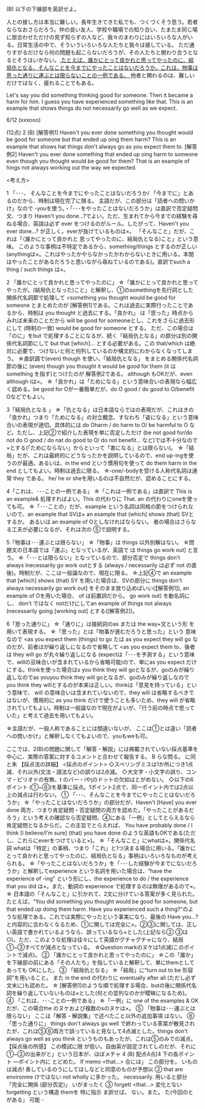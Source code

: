 (B) 以下の下線部を英訳せよ。

人との接し方は本当に難しい。長年生きてきた私でも、つくづくそう思う。若者ならなおさらだろう。仲の良い友人、学校や職場での知り合い、たまたま同じ場に居合わせただけの見ず知らずの人など、我々のまわりにはいろいろな人がいる。日常生活の中で、そういういろいろな人たちと我々は接している。 ただ通りすがるだけなら何の問題も起こらないだろうが、その人たちと関わり合うとなるとそうはいかない。<u> たとえば、誰かにとって良かれと思ってやったのに、結局仇となる、そんなことを今までにやったことはないだろうか。これは、物事は思った通りに運ぶとは限らないことの一例である。 </u> 他者と関わるのは、難しいだけではなく、疲れることでもある。

Let's say you did something thinking good for someone. Then it became a harm for him. I guess you have experienced something like that. This is  an example that shows things do not necessarily go well as we expect.

6/12 (xxxooo)

(12点) 2 (B) 
[解答例1] Haven't you ever done something you thought would be good for someone but that ended up oing them harm? This is an example that shows hat things don't always go as you expect them to. 
[解答例2] Haven't you ever done something that ended up oing harm to someone even though you thought would be good for them? That is an example of hings not always working out the way we expected. 

<考え方> 

1 「･･･、 そんなことを今までにやったことはないだろうか/ 「今までに」とあるのだから、時制は現在完了に限る。 主語だが、この部分は「読者への問いかけ」なので -youを使う。・「･･･をやったことはないだろうか」は直訳で否定疑問文、つまり Haven't you done...?でよい。ただ、生まれてから今までの経験を尋ねる場合、英語は必ず ever をつけるのがルール。したがって、Haven't you ever done...? が正しく。everが抜けているものは×。 「そんなこと」だが、これは「〈誰かにとって良かれと 思ってやったのに、結局仇となる)こと」という意味。 このような事柄は不特定であるから、something/things とするのが正しい (anythingは×。これはやったかやらなかったかわからないときに用いる。本間はやったことがあるだろうと思いながら尋ねているのである)。直訳でsuch a thing / such things は×。

2 「誰かにとって良かれと思ってやったのに」 ☆「誰かにとって良かれと思ってやったが。(結局仇となった)こと」と解釈し、①のsomethingを先行詞とした関係代名詞節で処理して <something you thought would be good for someone とまとめたのが [解答例1]である。これは過去に実際行ったことであるから、時制は you thought と過去にする。「良かれ」 は「思った」時点からみれば未来のことだから will be good for someoneとし、これをさらに過去形にして (時制の一致) would be good for someone とする。 ただ、この場合は「のに」をbut で処理することになるが、続く「結局仇となる」の部分は別の関係代名詞節にして but that [which]... とする必要がある。この that/which は絶対に必要で、つけないと何と何列しているのか構文的にわからなくなってしまう。 ☆直訳調で(even) though を使い、「結局仇となる」 をまとめる関係代名詞節の後に (even) though you thought it would be good for them (it は something を指す)とつけたのが 解答例2である。 although もOKだが、even although iは×。 ☆「良かれ」は「ためになる」という意味合いの表現なら幅広く認める。be good for Oが一番簡単だが、do O good / do good to O/benefit Oなどでもよい。

3「結局仇となる 」 ☆「仇となる」は日本語ならではの表現だが、これはきの「良かれ」つまり「ためになる」の対立概念、すなわち「姿になる」という意味合いの表現が適切。具体的には do Oharm / do harm to O/ be harmful to O など。ただし、上記②で紹介した表現を単に否定しただけ (be not good for/do not do O good / do nat do good to O/ do not benefit... など)では不十分なので×とする(「ためにならない」からといって「害になる」とは限らない)。 ☆「結局」だが、これは最終的にどうなったかを説明しているので、end up-ingを使うのが最適。あるいは、in the end という慣用句を使って do them harm in the end としてもよい。時制は過去に限る。 ☆-one/-bodyを受ける人称代名詞は通常 they である。 he/ he or sheを用いるのは不自然だが、認めることにする。

4「これは、･･･ことの一例である」 ☆「これは一例である」は直訳で This is an example& 処理すればよい。This の代わりに That. an の代わりにoneを使っても可。 ☆「･･･ことの」だが、example という名詞は同格の節をつけられないので、an example that SVは× an example that (which] shows (that) SVとするか。 あるいは an example of Oとしなければならない。 者の場合はさらなる工夫が必要になるが、それは次の ⑤で説明する。 

5「物事は･･･運ぶとは限らない」 ☆「物事」は things 以外別解はない。 ☆問題文の日本語では「運ぶ」となっているが、英語で は things go work out] と言う。 ☆「･･･とは限らない」となっているので、部分否定で things don't always Inecessarily go work outとする (always / necessarily は必ず not の直後)。時制だが、ここは一般論なので、現在に限る。 ☆上記④で an example that [which] shows (that) SY を用いた場合は、SVの部分に things don't always necessarily go work out] をそのまま放り込めばいい(【解答例1]), an example of Oを用いた場合、 of は前置詞だから。 go work out) を動名詞にし、 don't ではなく notだけにしてan example of things not always (necessarily going [working out] とする([解答例2])。 


6「思った通りに」 ☆「通りに」は接続詞のas または the way+文という形 を用いて表現する。 ☆「思った」とは「物事が進むだろうと思った」という 意味なので <as you expect them (things) to go たは as you expect they will go なのだが、前者はが繰り返しになるので省略して <as you expect them to、後者は they will go が丸々繰り返しになる (expectは「･･･を予測する」という意味で、willの豆味合いが含まれているから省略可能)ので、単にas you expect だけにする。thinkを使った場合はs you think they will goとなるが、goのみが繰り返しなのでas youyou think they will goとなるが、goのみが繰り返しなので <as> you think they willとするのが本来は正しい。thinkは「意見を持っている」という意味で、 will の意味合いは含まれていないので、they will は省略するべきではないが、慣用的に as you think だけで使うことも多いため、they will が省略されていてもよい。時制は一般論なので現在がよいが、「行う前の時点で思っていた」と考えて過去を用いてもよい。

☆主語だが、一般人称であることには間違いないが、 ここは①とは違い「読者への問いかけ」と解釈しなくてもよいので、youもweも可。

 ここでは、2(B)の問題に関して「解答・解説」には掲載されていない採点基準を中心に、実際の答案に対するコメントと合わせて報告する。 B らな問る。 に同と朱 【採点法の詳細】 <採点のポイント> ◇スペリングミスは1か所につき1点減、それ以外(文法・語法など)の誤りは2点減。 ◇大文字・小文字の誤り、コンマ・ピリオドの有無、t のバー・iやjのドットの欠如はとがめない。 ◇以下の6ポイント (①~⑥)を基準に採点。1ポイント2点で、同一ポイント内では2点以上の減点は行わない。 ① 「･･･、そんなことを今までにやったことはないだろうか」 ☆「やったことはないだろうか」の部分だが、Haven't [Have] you ever done 両方、つまり肯定疑問・否定疑問の両方を認めた。「やったことがあるだろう」という考えの確認なら否定疑問、④にある「一例」としてとらえるなら肯定疑問となるからだ。この主旨でとらえれば、 You have probably done / I think [I believe/I'm sure] (that) you have done のような英語もOKである(ただし、これらにeverをつけていると×)。 ☆「そんなこと」にwhatは×。関係代名詞 whatは「特定」の事柄、つまり「これ」と1つ決まる場合に用いる。「誰かにとって良かれと思ってやったのに、結局仇となる」事柄はいろいろなものが考えられる。 ☆「やったことはないだろうか」を「･･･した経験が今までにないだろうか」と解釈してexperience という名詞を用いた場合は、“have the experience of -ing" という形にし、the experience to do / the experience that you did は×。また、動詞の experience で処理するのは無理があるので×。 ☆ 日本語の「そんなこと」に引かれて、2文に分けている答案が多く見られた。たとえば、“You did something you thought would be good for someone, but that ended up doing them harm. Have you experienced such a thing?”のような処理である。これでは実際にやったという事実になり、最後の Have you...?と内容的に合わなくなるため、①に関しては完全に×。②③に関しては、正しい英語で書かれているようなら、誤っているなら×とした(上記なら② ③は○)。ただ、このような処理は往々にして英語がグチャグチャになり、結局①~③すべてが減点となっている。 ☆Question markのヌケは1点減(このポイントで減点)。 ② 「誰かにとって良かれと思ってやったのに」 ☆この「誰か」を下線部の前にある「その人たち」を指していると解釈して、単にthemとしてあっても OKにした。 ③ 「結局仇となる」 ☆「結局」に“turn out to be 形容詞”を用いること。 また in the end の代わりに eventually after all (ただし必ず文末に)も認めた。 ☆ [解答例1]のような順で処理する場合、butの後に関係代名詞を繰り返していないものは×とした(何との並列なのかが曖昧になるため)。 ④ 「これは、･･･ことの一例である」 ☆「一例」に one of the examples & OKだが、この場合the のヌケおよび複数のsのヌケは×。 ⑤ 「物事は･･･運ぶとは限らない」 ここは「解答・解説集」で述べたこと以外の追加事項 はない。 ⑥「思った通りに」 things don't always go well で終わっている答案が散見されたが、これは⑤⑥両方で誤っていると見なして4点滅とした。things don't always go well as you think というものもあったが、これは⑤のみでの減点。 【採点後の所感】 この模試に限 が低い。自由英が設定されてしのだが、それに ①~③の出来がと」という日本が、ほぼメチャ 4 (B) 配点4点[4 下の各ポイント ―ポイント内に とどめた。 If memo <that...> 合には」 この部分を。 いものは減点! 表しているのうにしてほしなどと同意のものが予想以 ② that are environme けではない not wholly に多かった。 necessarily. 用いると部分 「完全に関係 (部分否定)」 いがまったく ③ forgett <that...> 変化とない forgetting という構造 themを 特に指示 ま訳せば。 ない。また。 た(今回のとがある」 可能 -